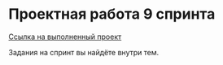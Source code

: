 # Проектная работа 9 спринта

[Ссылка на выполненный проект](https://github.com/no80dy/ugc-service)

Задания на спринт вы найдёте внутри тем.
